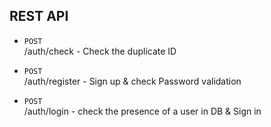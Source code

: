 





## REST API

- `POST`
<br> /auth/check  - Check the duplicate ID

- `POST`
<br> /auth/register  - Sign up & check Password validation 

- `POST`
<br> /auth/login  - check the presence of a user in DB & Sign in